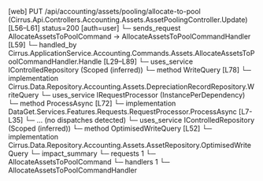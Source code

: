 [web] PUT /api/accounting/assets/pooling/allocate-to-pool  (Cirrus.Api.Controllers.Accounting.Assets.AssetPoolingController.Update)  [L56–L61] status=200 [auth=user]
  └─ sends_request AllocateAssetsToPoolCommand -> AllocateAssetsToPoolCommandHandler [L59]
    └─ handled_by Cirrus.ApplicationService.Accounting.Commands.Assets.AllocateAssetsToPoolCommandHandler.Handle [L29–L89]
      └─ uses_service IControlledRepository<DepreciationRecord> (Scoped (inferred))
        └─ method WriteQuery [L78]
          └─ implementation Cirrus.Data.Repository.Accounting.Assets.DepreciationRecordRepository.WriteQuery
      └─ uses_service IRequestProcessor (InstancePerDependency)
        └─ method ProcessAsync [L72]
          └─ implementation DataGet.Services.Features.Requests.RequestProcessor.ProcessAsync [L7-L35]
            └─ ... (no dispatches detected)
      └─ uses_service IControlledRepository<Asset> (Scoped (inferred))
        └─ method OptimisedWriteQuery [L52]
          └─ implementation Cirrus.Data.Repository.Accounting.Assets.AssetRepository.OptimisedWriteQuery
  └─ impact_summary
    └─ requests 1
      └─ AllocateAssetsToPoolCommand
    └─ handlers 1
      └─ AllocateAssetsToPoolCommandHandler

